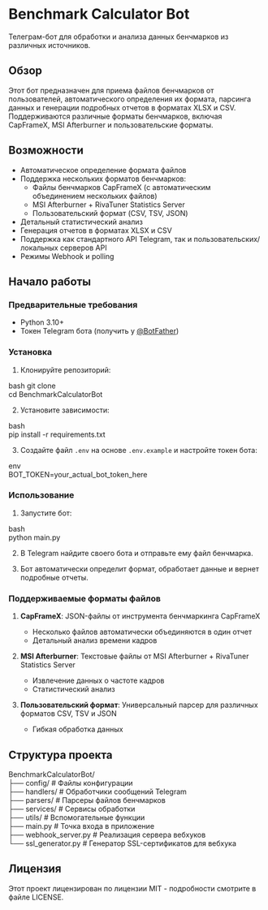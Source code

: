 # Benchmark Calculator Bot

Телеграм-бот для обработки и анализа данных бенчмарков из различных источников.

## Обзор

Этот бот предназначен для приема файлов бенчмарков от пользователей, автоматического определения их формата, парсинга данных и генерации подробных отчетов в форматах XLSX и CSV. Поддерживаются различные форматы бенчмарков, включая CapFrameX, MSI Afterburner и пользовательские форматы.

## Возможности

- Автоматическое определение формата файлов
- Поддержка нескольких форматов бенчмарков:
  - Файлы бенчмарков CapFrameX (с автоматическим объединением нескольких файлов)
  - MSI Afterburner + RivaTuner Statistics Server
  - Пользовательский формат (CSV, TSV, JSON)
- Детальный статистический анализ
- Генерация отчетов в форматах XLSX и CSV
- Поддержка как стандартного API Telegram, так и пользовательских/локальных серверов API
- Режимы Webhook и polling

## Начало работы

### Предварительные требования

- Python 3.10+
- Токен Telegram бота (получить у [@BotFather](https://t.me/BotFather))

### Установка

1. Клонируйте репозиторий:

bash git clone <repository-url>   
cd BenchmarkCalculatorBot

2. Установите зависимости:

bash   
pip install -r requirements.txt

3. Создайте файл `.env` на основе `.env.example` и настройте токен бота:

env   
BOT_TOKEN=your_actual_bot_token_here

### Использование

1. Запустите бот:

bash   
python main.py   

2. В Telegram найдите своего бота и отправьте ему файл бенчмарка.

3. Бот автоматически определит формат, обработает данные и вернет подробные отчеты.

### Поддерживаемые форматы файлов

1. **CapFrameX**: JSON-файлы от инструмента бенчмаркинга CapFrameX
   - Несколько файлов автоматически объединяются в один отчет
   - Детальный анализ времени кадров

2. **MSI Afterburner**: Текстовые файлы от MSI Afterburner + RivaTuner Statistics Server
   - Извлечение данных о частоте кадров
   - Статистический анализ

3. **Пользовательский формат**: Универсальный парсер для различных форматов CSV, TSV и JSON
   - Гибкая обработка данных

## Структура проекта

BenchmarkCalculatorBot/   
├── config/ # Файлы конфигурации   
├── handlers/ # Обработчики сообщений Telegram   
├── parsers/ # Парсеры файлов бенчмарков   
├── services/ # Сервисы обработки   
├── utils/ # Вспомогательные функции   
├── main.py # Точка входа в приложение   
├── webhook_server.py # Реализация сервера вебхуков   
└── ssl_generator.py # Генератор SSL-сертификатов для вебхука   

## Лицензия

Этот проект лицензирован по лицензии MIT - подробности смотрите в файле LICENSE.